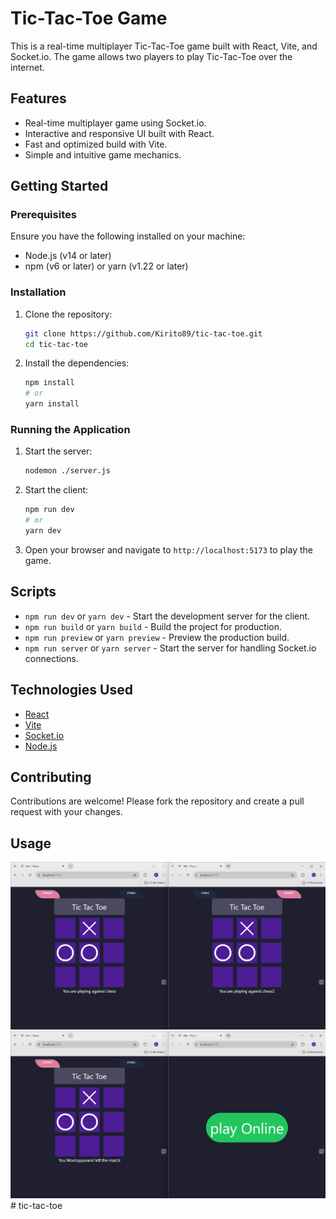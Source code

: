 # Tic-Tac-Toe Game

This is a real-time multiplayer Tic-Tac-Toe game built with React, Vite, and Socket.io. The game allows two players to play Tic-Tac-Toe over the internet.

## Features

- Real-time multiplayer game using Socket.io.
- Interactive and responsive UI built with React.
- Fast and optimized build with Vite.
- Simple and intuitive game mechanics.

## Getting Started

### Prerequisites

Ensure you have the following installed on your machine:

- Node.js (v14 or later)
- npm (v6 or later) or yarn (v1.22 or later)

### Installation

1. Clone the repository:
    ```bash
    git clone https://github.com/Kirito89/tic-tac-toe.git
    cd tic-tac-toe
    ```

2. Install the dependencies:
    ```bash
    npm install
    # or
    yarn install
    ```

### Running the Application

1. Start the server:
    ```bash
    nodemon ./server.js
    ```

2. Start the client:
    ```bash
    npm run dev
    # or
    yarn dev
    ```

3. Open your browser and navigate to `http://localhost:5173` to play the game.

<!-- ## Project Structure -->


## Scripts

- `npm run dev` or `yarn dev` - Start the development server for the client.
- `npm run build` or `yarn build` - Build the project for production.
- `npm run preview` or `yarn preview` - Preview the production build.
- `npm run server` or `yarn server` - Start the server for handling Socket.io connections.

## Technologies Used

- [React](https://reactjs.org/)
- [Vite](https://vitejs.dev/)
- [Socket.io](https://socket.io/)
- [Node.js](https://nodejs.org/)

## Contributing

Contributions are welcome! Please fork the repository and create a pull request with your changes.

<!-- ## License

This project is licensed under the MIT License. See the [LICENSE](LICENSE) file for details.

## Acknowledgments

- Thanks to the developers of React, Vite, and Socket.io for their amazing tools.
- Inspired by the classic Tic-Tac-Toe game. -->


## Usage

![usage](./public/1.png)
![usage](./public/2.png)#   t i c - t a c - t o e 
 
 